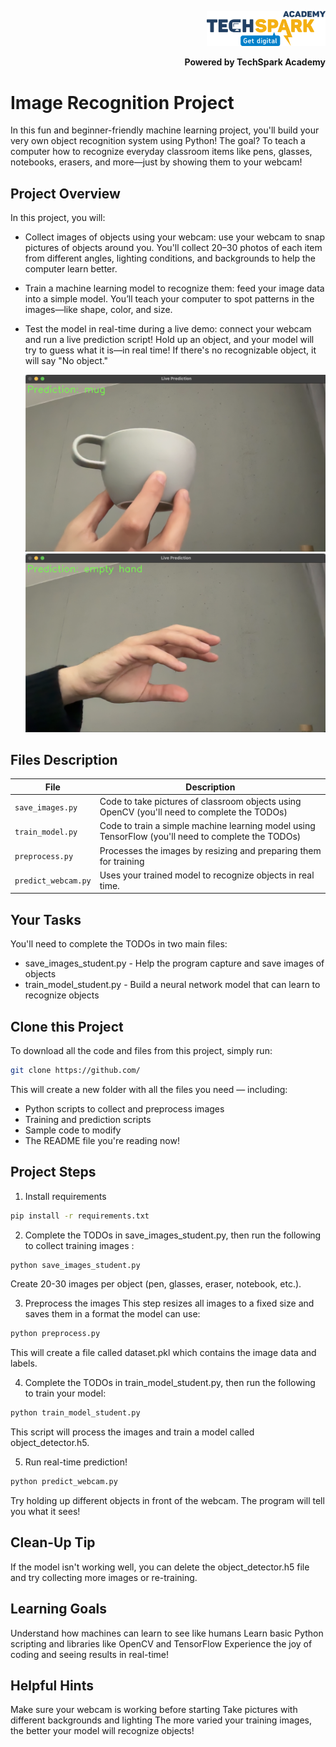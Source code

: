 <p align="right">
  <img src="images/techspark-700x208.png" alt="TechSpark Academy Logo" width="190"/>
</p>

<p align="right">
  <b>Powered by TechSpark Academy</b>
</p>


# Image Recognition Project

In this fun and beginner-friendly machine learning project, you'll build your very own object recognition system using Python! The goal? To teach a computer how to recognize everyday classroom items like pens, glasses, notebooks, erasers, and more—just by showing them to your webcam!

## Project Overview
In this project, you will:

 - Collect images of objects using your webcam: use your webcam to snap pictures of objects around you. You'll collect 20–30 photos of each item from different angles, lighting conditions, and backgrounds to help the computer learn better.
 - Train a machine learning model to recognize them: feed your image data into a simple model. You’ll teach your computer to spot patterns in the images—like shape, color, and size.
 - Test the model in real-time during a live demo: connect your webcam and run a live prediction script! Hold up an object, and your model will try to guess what it is—in real time! If there's no recognizable object, it will say "No object."

    <img src="images/mug.png" alt="Object Example" width="500"/>
    <img src="images/emptyhand.png" alt="Object Example" width="500"/>

##  Files Description

| File             | Description |
|------------------|-------------|
| `save_images.py` | Code to take pictures of classroom objects using OpenCV (you'll need to complete the TODOs)
| `train_model.py` | Code to train a simple machine learning model using TensorFlow (you'll need to complete the TODOs)
| `preprocess.py` | Processes the images by resizing and preparing them for training
| `predict_webcam.py` | Uses your trained model to recognize objects in real time. |


##  Your Tasks
You'll need to complete the TODOs in two main files:
 - save_images_student.py - Help the program capture and save images of objects
 - train_model_student.py - Build a neural network model that can learn to recognize objects

##  Clone this Project
To download all the code and files from this project, simply run:
```bash
git clone https://github.com/
```
This will create a new folder with all the files you need — including:
 - Python scripts to collect and preprocess images
 - Training and prediction scripts
 - Sample code to modify
 - The README file you're reading now!
   
##  Project Steps
1. Install requirements
```bash
pip install -r requirements.txt
```

2. Complete the TODOs in save_images_student.py, then run the following to collect training images :
```bash
python save_images_student.py
```
Create 20-30 images per object (pen, glasses, eraser, notebook, etc.).

3. Preprocess the images
This step resizes all images to a fixed size and saves them in a format the model can use:
```bash
python preprocess.py
```
This will create a file called dataset.pkl which contains the image data and labels.

4. Complete the TODOs in train_model_student.py, then run the following to train your model:
```bash
python train_model_student.py
```
This script will process the images and train a model called object_detector.h5.

5. Run real-time prediction!
```bash
python predict_webcam.py
```
Try holding up different objects in front of the webcam. The program will tell you what it sees!

## Clean-Up Tip
If the model isn't working well, you can delete the object_detector.h5 file and try collecting more images or re-training.

## Learning Goals
Understand how machines can learn to see like humans
Learn basic Python scripting and libraries like OpenCV and TensorFlow
Experience the joy of coding and seeing results in real-time!


## Helpful Hints

Make sure your webcam is working before starting
Take pictures with different backgrounds and lighting
The more varied your training images, the better your model will recognize objects!
